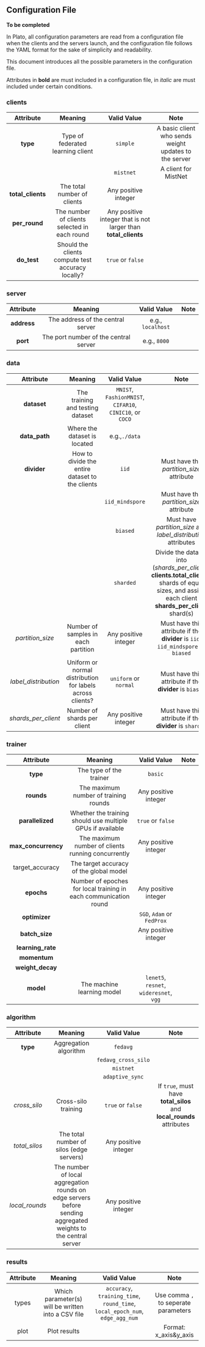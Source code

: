 
## Configuration File

**To be completed**

In Plato, all configuration parameters are read from a configuration file when the clients and the servers launch, and the configuration file follows the YAML format for the sake of simplicity and readability. 

This document introduces all the possible parameters in the configuration file.

Attributes in **bold** are must included in a configuration file, in *italic* are must included under certain conditions.

### clients

| Attribute | Meaning | Valid Value | Note |
|:---------:|:-------:|:-----------:|:----:|
**type**|Type of federated learning client|`simple`|A basic client who sends weight updates to the server|
|||`mistnet`|A client for MistNet|
|**total_clients**|The total number of clients| Any positive integer||
|**per_round**|The number of clients selected in each round| Any positive integer that is not larger than **total_clients**||
|**do_test**|Should the clients compute test accuracy locally?| `true` or `false`|| 

### server

| Attribute | Meaning | Valid Value | Note |
|:---------:|:-------:|:-----------:|:----:|
|**address**|The address of the central server|e.g., `localhost`||
|**port**|The port number of the central server|e.g., `8000`||

### data

| Attribute | Meaning | Valid Value | Note |
|:---------:|:-------:|:-----------:|:----:|
|**dataset**| The training and testing dataset|`MNIST`, `FashionMNIST`, `CIFAR10`, `CINIC10`, or `COCO`||
|**data_path**|Where the dataset is located|e.g.,`./data`||
|**divider**|How to divide the entire dataset to the clients|`iid`|Must have the *partition_size* attribute|
|||`iid_mindspore`|Must have the *partition_size* attribute|
|||`biased`|Must have *partition_size* and *label_distribution* attributes|
|||`sharded`|Divide the dataset into (*shards_per_client* x **clients.total_clients**) shards of equal sizes, and assign each client **shards_per_client** shard(s)|
|*partition_size*|Number of samples in each partition|Any positive integer|Must have this attribute if the **divider** is `iid`, `iid_mindspore` or `biased`|
|*label_distribution*|Uniform or normal distribution for labels across clients?|`uniform` or `normal`|Must have this attribute if the **divider** is `biased`|
|*shards_per_client*|Number of shards per client|Any positive integer|Must have this attribute if the **divider** is `sharded`|


### trainer

| Attribute | Meaning | Valid Value | Note |
|:---------:|:-------:|:-----------:|:----:|
|**type**|The type of the trainer|`basic`|
|**rounds**|The maximum number of training rounds|Any positive integer||
|**parallelized**|Whether the training should use multiple GPUs if available|`true` or `false`||
|**max_concurrency**|The maximum number of clients running concurrently|Any positive integer||
|target_accuracy|The target accuracy of the global model|||
|**epochs**|Number of epoches for local training in each communication round|Any positive integer||
|**optimizer**||`SGD`, `Adam` or `FedProx`||
|**batch_size**||Any positive integer||
|**learning_rate**||||
|**momentum**||||
|**weight_decay**||||    
|**model**|The machine learning model|`lenet5`, `resnet`, `wideresnet`, `vgg`||

### algorithm

| Attribute | Meaning | Valid Value | Note |
|:---------:|:-------:|:-----------:|:----:|
|**type**|Aggregation algorithm|`fedavg`|
|||`fedavg_cross_silo`||
|||`mistnet`||
|||`adaptive_sync`||
|*cross_silo*|Cross-silo training|`true` or `false`|If `true`, must have **total_silos** and **local_rounds** attributes|
|*total_silos*|The total number of silos (edge servers)|Any positive integer||
|*local_rounds*|The number of local aggregation rounds on edge servers before sending aggregated weights to the central server|Any positive integer||

### results

| Attribute | Meaning | Valid Value | Note |
|:---------:|:-------:|:-----------:|:----:|
|types|Which parameter(s) will be written into a CSV file|`accuracy`, `training_time`, `round_time`, `local_epoch_num`, `edge_agg_num`|Use comma `,` to seperate parameters|
|plot|Plot results ||Format: x\_axis&y\_axis|